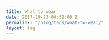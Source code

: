 ```yaml
---
title: What to wear
date: 2017-10-23 04:52:00 Z
permalink: "/blog/tags/what-to-wear/"
layout: tag
---
```


